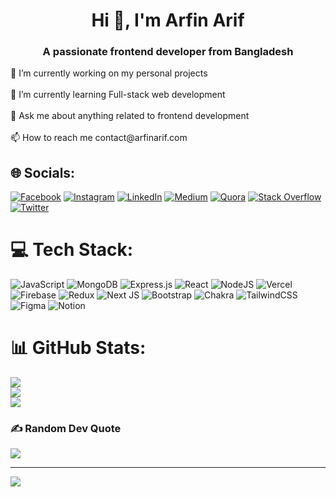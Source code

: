 <h1 align="center">Hi 👋, I'm Arfin Arif</h1>
<h3 align="center">A passionate frontend developer from Bangladesh</h3>
🔭 I’m currently working on my personal projects<br><br>🌱 I’m currently learning Full-stack web development<br><br>💬 Ask me about anything related to frontend development<br><br>📫 How to reach me contact@arfinarif.com


## 🌐 Socials:
[![Facebook](https://img.shields.io/badge/Facebook-%231877F2.svg?logo=Facebook&logoColor=white)](https://facebook.com/arfinarif.bd) [![Instagram](https://img.shields.io/badge/Instagram-%23E4405F.svg?logo=Instagram&logoColor=white)](https://instagram.com/iamarfinarif) [![LinkedIn](https://img.shields.io/badge/LinkedIn-%230077B5.svg?logo=linkedin&logoColor=white)](https://linkedin.com/in/arfinarifbd) [![Medium](https://img.shields.io/badge/Medium-12100E?logo=medium&logoColor=white)](https://medium.com/@arfinarif) [![Quora](https://img.shields.io/badge/Quora-%23B92B27.svg?logo=Quora&logoColor=white)](https://bn.quora.com/profile/arfin-arif-1) [![Stack Overflow](https://img.shields.io/badge/-Stackoverflow-FE7A16?logo=stack-overflow&logoColor=white)](https://stackoverflow.com/users/16793688/arfin-arif) [![Twitter](https://img.shields.io/badge/Twitter-%231DA1F2.svg?logo=Twitter&logoColor=white)](https://twitter.com/arfinarif__) 

# 💻 Tech Stack:
![JavaScript](https://img.shields.io/badge/javascript-%23323330.svg?style=for-the-badge&logo=javascript&logoColor=%23F7DF1E)  ![MongoDB](https://img.shields.io/badge/MongoDB-%234ea94b.svg?style=for-the-badge&logo=mongodb&logoColor=white) ![Express.js](https://img.shields.io/badge/express.js-%23404d59.svg?style=for-the-badge&logo=express&logoColor=%2361DAFB) ![React](https://img.shields.io/badge/react-%2320232a.svg?style=for-the-badge&logo=react&logoColor=%2361DAFB) ![NodeJS](https://img.shields.io/badge/node.js-6DA55F?style=for-the-badge&logo=node.js&logoColor=white) ![Vercel](https://img.shields.io/badge/vercel-%23000000.svg?style=for-the-badge&logo=vercel&logoColor=white)  ![Firebase](https://img.shields.io/badge/firebase-%23039BE5.svg?style=for-the-badge&logo=firebase) 
![Redux](https://img.shields.io/badge/redux-%23593d88.svg?style=for-the-badge&logo=redux&logoColor=white) ![Next JS](https://img.shields.io/badge/Next-black?style=for-the-badge&logo=next.js&logoColor=white)  ![Bootstrap](https://img.shields.io/badge/bootstrap-%23563D7C.svg?style=for-the-badge&logo=bootstrap&logoColor=white) ![Chakra](https://img.shields.io/badge/chakra-%234ED1C5.svg?style=for-the-badge&logo=chakraui&logoColor=white)  ![TailwindCSS](https://img.shields.io/badge/tailwindcss-%2338B2AC.svg?style=for-the-badge&logo=tailwind-css&logoColor=white) 	![Figma](https://img.shields.io/badge/figma-%23F24E1E.svg?style=for-the-badge&logo=figma&logoColor=white)  ![Notion](https://img.shields.io/badge/Notion-%23000000.svg?style=for-the-badge&logo=notion&logoColor=white)

# 📊 GitHub Stats:
![](https://github-readme-stats.vercel.app/api?username=arfin-arif&theme=dark&hide_border=false&include_all_commits=false&count_private=false)<br/>
![](https://github-readme-streak-stats.herokuapp.com/?user=arfin-arif&theme=dark&hide_border=false)<br/>
![](https://github-readme-stats.vercel.app/api/top-langs/?username=arfin-arif&theme=dark&hide_border=false&include_all_commits=false&count_private=false&layout=compact)

### ✍️ Random Dev Quote
![](https://quotes-github-readme.vercel.app/api?type=horizontal&theme=radical)

---
[![](https://visitcount.itsvg.in/api?id=arfin-arif&icon=0&color=0)](https://visitcount.itsvg.in)

